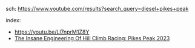 sch: https://www.youtube.com/results?search_query=diesel+pikes+peak

index:
- https://youtu.be/Ll7nprM1Z8Y
- [The Insane Engineering Of Hill Climb Racing: Pikes Peak 2023](https://youtu.be/oMuGuUUXxNA)
